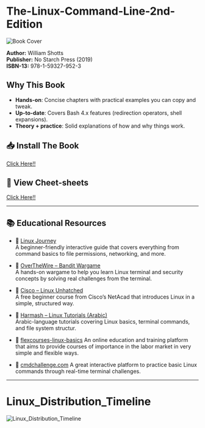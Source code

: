 # The-Linux-Command-Line-2nd-Edition
![Book Cover](https://m.media-amazon.com/images/I/81v21VRpJJL.jpg)

**Author:** William Shotts  
**Publisher:** No Starch Press (2019)  
**ISBN-13:** 978-1-59327-952-3  

## Why This Book

- **Hands-on**: Concise chapters with practical examples you can copy and tweak.  
- **Up-to-date**: Covers Bash 4.x features (redirection operators, shell expansions).  
- **Theory + practice**: Solid explanations of how and why things work. 

## 📥 Install The Book 

[Click Here!!](https://github.com/Bakr-Ht/University-Alahlia-Linux/raw/main/Linux-command-line.pdf)
## 🐧 View Cheet-sheets
[Click Here!!](Cheat-sheets/)


---

## 📚 Educational Resources

- 🔗 [Linux Journey](https://linuxjourney.com/)  
  A beginner-friendly interactive guide that covers everything from command basics to file permissions, networking, and more.

- 🔗 [OverTheWire – Bandit Wargame](https://overthewire.org/wargames/bandit/bandit0.html)  
  A hands-on wargame to help you learn Linux terminal and security concepts by solving real challenges from the terminal.

- 🔗 [Cisco – Linux Unhatched](https://www.netacad.com/courses/linux-unhatched?courseLang=en-US)  
  A free beginner course from Cisco’s NetAcad that introduces Linux in a simple, structured way.

- 🔗 [Harmash – Linux Tutorials (Arabic)](https://harmash.com/tutorials/linux/overview)  
  Arabic-language tutorials covering Linux basics, terminal commands, and file system structur.
  
- 🔗 [flexcourses-linux-basics](https://www.flexcourses.com/courses/linux-basics)
  An online education and training platform that aims to provide courses of importance in the labor market in very simple and flexible ways.
  
- 🔗 [cmdchallenge.com](https://cmdchallenge.com)
  A great interactive platform to practice basic Linux commands through real-time terminal challenges.

---

# Linux_Distribution_Timeline

  ![Linux_Distribution_Timeline](https://upload.wikimedia.org/wikipedia/commons/1/1b/Linux_Distribution_Timeline.svg)
